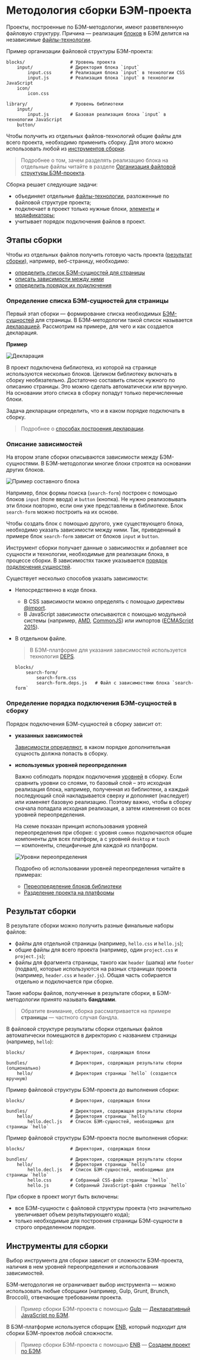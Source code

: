 # Методология сборки БЭМ-проекта

Проекты, построенные по БЭМ-методологии, имеют разветвленную файловую структуру. Причина — реализация [блоков](../key-concepts/key-concepts.ru.md#Блок) в БЭМ делится на независимые [файлы-технологии](../key-concepts/key-concepts.ru.md#Технология-реализации).

Пример организации файловой структуры БЭМ-проекта:

```files
blocks/                 # Уровень проекта
    input/              # Директория блока `input`
        input.css       # Реализация блока `input` в технологии CSS
        input.js        # Реализация блока `input` в технологии JavaScript
    icon/
        icon.css

library/                # Уровень библиотеки
    input/
        input.js        # Базовая реализация блока `input` в технологии JavaScript
    button/
```

Чтобы получить из отдельных файлов-технологий общие файлы для всего проекта, необходимо применить сборку. Для этого можно использовать любой из [инструментов сборки](#Инструменты-для-сборки).

> Подробнее о том, зачем разделять реализацию блока на отдельные файлы читайте в разделе [Организация файловой структуры БЭМ-проекта](../filestructure/filestructure.ru.md).

Сборка решает следующие задачи:

* объединяет отдельные [файлы-технологии](../filestructure/filestructure.ru.md#Реализация-блока-разделяется-на-отдельные-файлы), разложенные по файловой структуре проекта;
* подключает в проект только нужные блоки, [элементы](../key-concepts/key-concepts.ru.md#Элемент) и [модификаторы](../key-concepts/key-concepts.ru.md#Модификатор);
* учитывает порядок подключения файлов в проект.

## Этапы сборки

Чтобы из отдельных файлов получить готовую часть проекта ([результат сборки](#Результат-сборки)), например, веб-страницу, необходимо:

* [определить список БЭМ-сущностей для страницы](#Определение-списка-БЭМ-сущностей-для-страницы)
* [описать зависимости между ними](#Описание-зависимостей)
* [определить порядок их подключения](#Определение-порядка-подключения-БЭМ-сущностей-в-сборку)

### Определение списка БЭМ-сущностей для страницы

Первый этап сборки — формирование списка необходимых [БЭМ-сущностей](../key-concepts/key-concepts.ru.md#БЭМ-сущность) для страницы. В БЭМ-методологии такой список называется [декларацией](../declarations/declarations.ru.md). Рассмотрим на примере, для чего и как создается декларация.

**Пример**

![Декларация](build__declaration.png)

В проект подключена библиотека, из которой на странице используются несколько блоков. Целиком библиотеку включать в сборку необязательно. Достаточно составить список нужного по описанию страницы. Это можно сделать автоматически или вручную. На основании этого списка в сборку попадут только перечисленные блоки.

Задача декларации определить, что и в каком порядке подключать в сборку.

> Подробнее о [способах построения декларации](../declarations/declarations.ru.md#Способы-управления-декларациями).

### Описание зависимостей

На втором этапе сборки описываются зависимости между БЭМ-сущностями. В БЭМ-методологии многие блоки строятся на основании других блоков.

![Пример составного блока](build__search-form.png)

Например, блок формы поиска (`search-form`) построен с помощью блоков `input` (поле ввода) и `button` (кнопка). Не нужно реализовывать эти блоки повторно, если они уже представлены в библиотеке. Блок `search-form` можно построить на их основе.

Чтобы создать блок с помощью другого, уже существующего блока, необходимо указать зависимости между ними. Так, приведенный в примере блок `search-form` зависит от блоков `input` и `button`.

Инструмент сборки получает данные о зависимостях и добавляет все сущности и технологии, необходимые для реализации блока, в процессе сборки. В зависимостях также указывается [порядок подключения сущностей](#Определение-порядка-подключения-БЭМ-сущностей-в-сборку).

Существует несколько способов указать зависимости:

* Непосредственно в коде блока.

  * В CSS зависимости можно определять с помощью директивы [@import](http://htmlbook.ru/css/import).
  * В JavaScript зависимости описываются с помощью модульной системы (например, [AMD](https://github.com/amdjs/amdjs-api/wiki/AMD), [CommonJS](http://www.commonjs.org/)) или импортов ([ECMAScript 2015](http://ecmascript.org)).

* В отдельном файле.

  > В БЭМ-платформе для указания зависимостей используется технология [DEPS](https://ru.bem.info/technology/deps/).

  ```files
  blocks/
      search-form/
          search-form.css
          search-form.deps.js   # Файл с зависимостями блока `search-form`

  ```

### Определение порядка подключения БЭМ-сущностей в сборку

Порядок подключения БЭМ-сущностей в сборку зависит от:

* **указанных зависимостей**

  [Зависимости определяют](https://ru.bem.info/platform/deps/#Синтаксис-depsjs), в каком порядке дополнительная сущность должна попасть в сборку.

* **используемых уровней переопределения**

  Важно соблюдать порядок подключения [уровней](../key-concepts/key-concepts.ru.md#Уровень-переопределения) в сборку. Если сравнить уровни со слоями, то базовый слой – это исходная реализация блока, например, полученная из библиотеки, а каждый последующий слой накладывается сверху и дополняет (наследует) или изменяет базовую реализацию. Поэтому важно, чтобы в сборку сначала попадала исходная реализация, а затем изменения со всех уровней переопределения.

  На схеме показан принцип использования уровней переопределения при сборке: с уровня `common` подключаются общие компоненты для всех платформ, а с уровней `desktop` и `touch` — компоненты, специфичные для каждой из платформ.

  ![Уровни переопределения](build__levels.png)

  Подробно об использовании уровней переопределения читайте в примерах:

  * [Переопределение блоков библиотеки](../filestructure/filestructure.ru.md#Подключение-библиотеки)
  * [Разделение проекта на платформы](../filestructure/filestructure.ru.md#Разделение-проекта-на-платформы)

## Результат сборки

В результате сборки можно получить разные финальные наборы файлов:

* файлы для отдельной страницы (например, `hello.css` и `hello.js`);
* общие файлы для всего проекта (например, один `project.css` и `project.js`);
* файлы для фрагмента страницы, такого как `header` (шапка) или `footer` (подвал), которые используются на разных страницах проекта (например, `header.css` и `header.js`). Общая часть собирается отдельно и подключается при сборке.

Такие наборы файлов, полученные в результате сборки, в БЭМ-методологии принято называть **бандлами**.

> Обратите внимание, сборка рассматривается на примере **страницы** — частного случая бандла.

В файловой структуре результаты сборки отдельных файлов автоматически помещаются в директорию с названием страницы (например, `hello`):

```files
blocks/                 # Директория, содержащая блоки

bundles/                # Директория, содержащая результаты сборки (опционально)
    hello/              # Директория страницы `hello` (создается вручную)
```

Пример файловой структуры БЭМ-проекта до выполнения сборки:

```files
blocks/                 # Директория, содержащая блоки

bundles/                # Директория, содержащая результаты сборки
    hello/              # Директория страницы `hello`
        hello.decl.js   # Список БЭМ-сущностей, необходимых для страницы `hello`
```

Пример файловой структуры БЭМ-проекта после выполнения сборки:

```files
blocks/                 # Директория, содержащая блоки

bundles/                # Директория, содержащая результаты сборки
    hello/              # Директория страницы `hello`
        hello.decl.js   # Список БЭМ-сущностей, необходимых для страницы `hello`
        hello.css       # Собранный CSS-файл страницы `hello`
        hello.js        # Собранный JavaScript-файл страницы `hello`
```

При сборке в проект могут быть включены:

* все БЭМ-сущности с файловой структуры проекта (что значительно увеличивает объем результирующего кода);
* только необходимые для построения страницы БЭМ-сущности в строго определенном порядке.

## Инструменты для сборки

Выбор инструмента для сборки зависит от сложности БЭМ-проекта, наличия в нем уровней переопределения и использования зависимостей.

БЭМ-методология не ограничивает выбор инструмента — можно использовать любые сборщики (например, Gulp, Grunt, Brunch, Broccoli), отвечающие требованиям проекта.

> Пример сборки БЭМ-проекта с помощью [Gulp](http://gulpjs.com/) — [Декларативный JavaScript по БЭМ](https://ru.bem.info/forum/-696/).

В БЭМ-платформе используется сборщик [ENB](https://ru.bem.info/tools/bem/enb-bem/), который подходит для сборки БЭМ-проектов любой сложности.

> Пример сборки БЭМ-проекта с помощью [ENB](https://ru.bem.info/tools/bem/enb-bem/) — [Создаем проект по БЭМ](https://ru.bem.info/tutorials/start-with-project-stub/).

